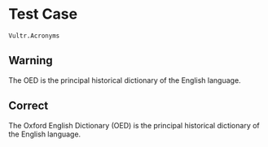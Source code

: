# Test Case

    Vultr.Acronyms

## Warning

The OED is the principal historical dictionary of the English language.

## Correct

The Oxford English Dictionary (OED) is the principal historical dictionary of the English language.
